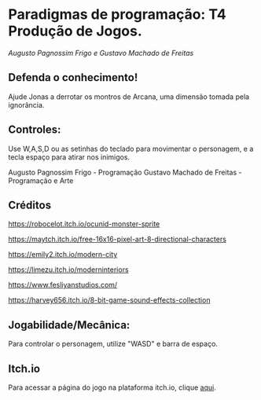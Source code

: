 # Paradigmas de programação: T4 Produção de Jogos.
_Augusto Pagnossim Frigo e Gustavo Machado de Freitas_


## Defenda o conhecimento!
Ajude Jonas a derrotar os montros de Arcana, uma dimensão tomada pela ignorância.

## Controles:
Use W,A,S,D ou as setinhas do teclado para movimentar o personagem, e a tecla espaço para atirar nos inimigos.

Augusto Pagnossim Frigo - Programação
Gustavo Machado de Freitas - Programação e Arte

## Créditos
https://robocelot.itch.io/ocunid-monster-sprite

https://maytch.itch.io/free-16x16-pixel-art-8-directional-characters

https://emily2.itch.io/modern-city

https://limezu.itch.io/moderninteriors

https://www.fesliyanstudios.com/

https://harvey656.itch.io/8-bit-game-sound-effects-collection


## Jogabilidade/Mecânica:
Para controlar o personagem, utilize "WASD" e barra de espaço.


## Itch.io
Para acessar a página do jogo na plataforma itch.io, clique [aqui](https://guglis.itch.io/jonas-vs-arcana-invaders).
